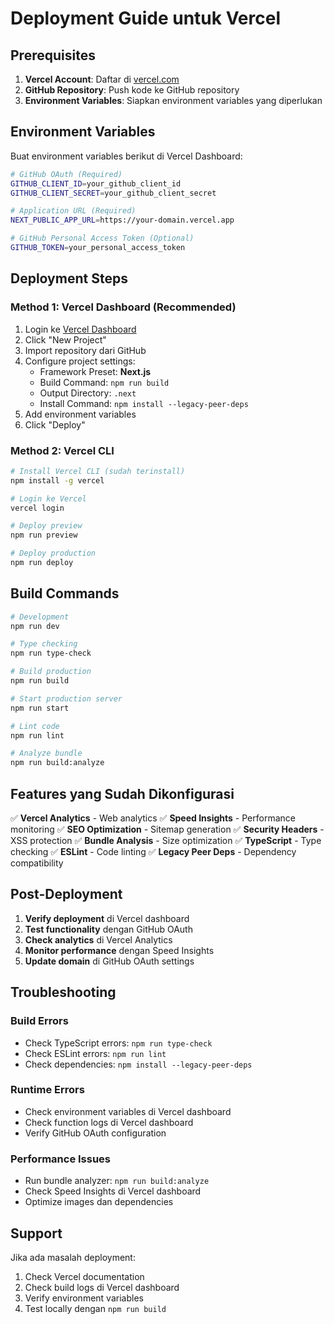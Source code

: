 # Deployment Guide untuk Vercel

## Prerequisites

1. **Vercel Account**: Daftar di [vercel.com](https://vercel.com)
2. **GitHub Repository**: Push kode ke GitHub repository
3. **Environment Variables**: Siapkan environment variables yang diperlukan

## Environment Variables

Buat environment variables berikut di Vercel Dashboard:

```bash
# GitHub OAuth (Required)
GITHUB_CLIENT_ID=your_github_client_id
GITHUB_CLIENT_SECRET=your_github_client_secret

# Application URL (Required)
NEXT_PUBLIC_APP_URL=https://your-domain.vercel.app

# GitHub Personal Access Token (Optional)
GITHUB_TOKEN=your_personal_access_token
```

## Deployment Steps

### Method 1: Vercel Dashboard (Recommended)

1. Login ke [Vercel Dashboard](https://vercel.com/dashboard)
2. Click "New Project"
3. Import repository dari GitHub
4. Configure project settings:
   - Framework Preset: **Next.js**
   - Build Command: `npm run build`
   - Output Directory: `.next`
   - Install Command: `npm install --legacy-peer-deps`
5. Add environment variables
6. Click "Deploy"

### Method 2: Vercel CLI

```bash
# Install Vercel CLI (sudah terinstall)
npm install -g vercel

# Login ke Vercel
vercel login

# Deploy preview
npm run preview

# Deploy production
npm run deploy
```

## Build Commands

```bash
# Development
npm run dev

# Type checking
npm run type-check

# Build production
npm run build

# Start production server
npm run start

# Lint code
npm run lint

# Analyze bundle
npm run build:analyze
```

## Features yang Sudah Dikonfigurasi

✅ **Vercel Analytics** - Web analytics
✅ **Speed Insights** - Performance monitoring
✅ **SEO Optimization** - Sitemap generation
✅ **Security Headers** - XSS protection
✅ **Bundle Analysis** - Size optimization
✅ **TypeScript** - Type checking
✅ **ESLint** - Code linting
✅ **Legacy Peer Deps** - Dependency compatibility

## Post-Deployment

1. **Verify deployment** di Vercel dashboard
2. **Test functionality** dengan GitHub OAuth
3. **Check analytics** di Vercel Analytics
4. **Monitor performance** dengan Speed Insights
5. **Update domain** di GitHub OAuth settings

## Troubleshooting

### Build Errors
- Check TypeScript errors: `npm run type-check`
- Check ESLint errors: `npm run lint`
- Check dependencies: `npm install --legacy-peer-deps`

### Runtime Errors
- Check environment variables di Vercel dashboard
- Check function logs di Vercel dashboard
- Verify GitHub OAuth configuration

### Performance Issues
- Run bundle analyzer: `npm run build:analyze`
- Check Speed Insights di Vercel dashboard
- Optimize images dan dependencies

## Support

Jika ada masalah deployment:
1. Check Vercel documentation
2. Check build logs di Vercel dashboard
3. Verify environment variables
4. Test locally dengan `npm run build`